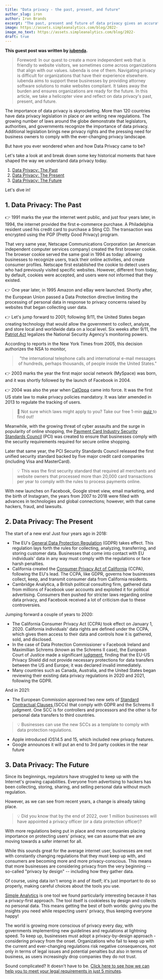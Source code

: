 ```yaml
---
title: "Data privacy - the past, present, and future"
author_slug: iron
author: Iron Brands
excerpt: "The past, present and future of data privacy gives an accurate view of where the world is heading"
image: https://assets.simpleanalytics.com/blog/2022-
image_no_text: https://assets.simpleanalytics.com/blog/2022-
draft: true
---
```

**This guest post was written by [iubenda](http://iubenda.com/).**

>Foreword: In our quest to create a more independent web that is friendly to website visitors, we sometimes come across organizations that align with our values. iubenda is one of them. Navigating privacy is difficult for organizations that have their experience elsewhere. iubenda aims to support these businesses by providing attorney software solutions to make websites compliant. It takes away the burden and ensures organizations are ready for the future. In this article, we take a helicopter view and reflect on data privacy's past, present, and future. 

The importance of data privacy is skyrocketing. More than 120 countries have data privacy legislation in place or are writing new regulations. The growing number of laws around the globe demonstrate that legislators, authorities, and governments recognize the importance of data privacy. Additional legislation brings new privacy rights and the pressing need for business owners to comply with the ever-changing privacy landscape.

But have you ever wondered when and how Data Privacy came to be?

Let's take a look at and break down some key historical moments that have shaped the way we understand data privacy today.

1.  [Data Privacy: The Past](#1--data-privacy-the-past)
2.  [Data Privacy: The Present](#2--data-privacy-the-present)
3.  [Data Privacy: The Future](#3-data-privacy-the-future)

Let's dive in!

## 1.  Data Privacy: The Past 

👉 1991 marks the year the internet went public, and just four years later, in 1994, the internet provided the first e-commerce purchase. A Philadelphia resident used his credit card to purchase a Sting CD. The transaction was encrypted using the PGP (Pretty Good Privacy) program.

That very same year, Netscape Communications Corporation (an American independent computer services company) created the first browser cookie. The browser cookie served the same goal in 1994 as today: allowing businesses to recognize users, track their online activities, and create consumer profiles. Netscape first established the cookie to detect users who had previously visited specific websites. However, different from today, by default, cookies were accepted, and users were not informed that they existed.

👉 One year later, in 1995 Amazon and eBay were launched. Shortly after, the European Union passed a Data Protection directive limiting the processing of personal data in response to privacy concerns raised by websites that began collecting user data.

👉 Let's jump forward to 2001; following 9/11, the United States began creating technology that would allow the government to collect, analyze, and store local and worldwide data on a local level. Six weeks after 9/11, the [Patriot Act](https://www.govinfo.gov/content/pkg/PLAW-107publ56/pdf/PLAW-107publ56.pdf) legalizes the National Security Agency's monitoring powers.

According to reports in the New York Times from 2005, this decision authorizes the NSA to monitor,

> <center> "the international telephone calls and international e-mail messages of hundreds, perhaps thousands, of people inside the United States."</center>

👉 2003 marks the year the first major social network (MySpace) was born, and it was shortly followed by the launch of Facebook in 2004\.

👉 2004 was also the year when [CalOppa](https://leginfo.legislature.ca.gov/faces/codes_displayText.xhtml?division=8.&chapter=22.&lawCode=BPC) came into force. It was the first US state law to make privacy policies mandatory. It was later amended in 2013 to regulate the tracking of users.

> 🚀 Not sure which laws might apply to you? Take our free 1-min [quiz ](https://www.iubenda.com/en/help#quiz)to find out!

Meanwhile, with the growing threat of cyber assaults and the surge in popularity of online shopping, the [Payment Card Industry Security Standards Council](https://www.pcisecuritystandards.org) (PCI) was created to ensure that businesses comply with the security requirements required for secure online shopping.

Later that same year, the PCI Security Standards Council released the first unified security standard backed by five major credit card companies (including Visa and MasterCard).

> 💡 This was the first security standard that required all merchants and website owners that processed more than 20,000 card transactions per year to comply with the rules to process payments online.

With new launches on Facebook, Google street view, email marketing, and the birth of Instagram, the years from 2007 to 2018 were filled with advances in technologies and global connections; however, with that came hackers, fraud, and lawsuits.

## 2. Data Privacy: The Present 

The start of a new era! Just four years ago in 2018:

- The EU's [General Data Protection Regulation](https://gdpr-info.eu) (GDPR) takes effect. This regulation lays forth the rules for collecting, analyzing, transferring, and storing customer data. Businesses that come into contact with EU individuals' data in any way must comply with the regulations or face harsh penalties.
- California created the [Consumer Privacy Act of California](https://leginfo.legislature.ca.gov/faces/codes_displayText.xhtml?division=3.&part=4.&lawCode=CIV&title=1.81.5) (CCPA), following the EU's lead. The CCPA, like GDPR, governs how businesses collect, keep, and transmit consumer data from California residents.
- Cambridge Analytica, a British political consulting firm, gathered data from millions of Facebook user accounts and exploited it for political advertising. Consumers then pushed for stricter laws regarding online data privacy, and Facebook received a lot of criticism due to these controversies.

Jumping forward a couple of years to 2020:

- The California Consumer Privacy Act (CCPA) took effect on January 1, 2020. California individuals' data rights are defined under the CCPA, which gives them access to their data and controls how it is gathered, sold, and disclosed.
- In the case of Data Protection Commissioner v Facebook Ireland and Maximillian Schrems (known as the Schrems II case), the European Court of Justice made a significant [judgment](https://www.europarl.europa.eu/RegData/etudes/ATAG/2020/652073/EPRS_ATA(2020)652073_EN.pdf), finding that the EU-US Privacy Shield did not provide necessary protections for data transfers between the US and Europe; it was declared invalid immediately.
- Many countries such as Canada, Australia, and the United States began reviewing their existing data privacy regulations in 2020 and 2021, following the GDPR.

And in 2021: 

- The European Commission approved two new sets of [Standard Contractual Clauses ](https://ec.europa.eu/info/law/law-topic/data-protection/international-dimension-data-protection/standard-contractual-clauses-scc_en)(SCCs) that comply with GDPR and the Schrems II judgment. One SCC is for controllers and processors and the other is for personal data transfers to third countries. 

> 💡 Businesses can use the new SCCs as a template to comply with data protection regulations.

- Apple introduced iOS14.5 and 15, which included new privacy features.
- Google announces it will put an end to 3rd party cookies in the near future

## 3. Data Privacy: The Future 

Since its beginnings, regulators have struggled to keep up with the Internet's growing capabilities. Everyone from advertising to hackers has been collecting, storing, sharing, and selling personal data without much regulation.

However, as we can see from recent years, a change is already taking place.

> 💡 Did you know that by the end of 2022, over 1 million businesses will have appointed a privacy officer (or a data protection officer)?

With more regulations being put in place and more companies placing importance on protecting users' privacy, we can assume that we are moving towards a safer internet for all.

While this sounds great for the average internet user, businesses are met with constantly changing regulations that they must keep up with, and consumers are becoming more and more privacy-conscious. This means that more businesses are considering privacy from the very beginning -- so-called "privacy by design" -- including how they gather data.

Of course, using data isn't wrong in and of itself; it's just important to do so properly, making careful choices about the tools you use.

[Simple Analytics](https://simpleanalytics.com/) is one tool we found particularly interesting because it has a privacy-first approach. The tool itself is cookieless by design and collects no personal data. This means getting the best of both worlds: giving you the insights you need while respecting users' privacy, thus keeping everyone happy!

The world is growing more conscious of privacy every day, with governments implementing new guidelines and regulations at lightning speed. To keep up, businesses must adopt a privacy-by-design approach - considering privacy from the onset. Organizations who fail to keep up with the current and ever-changing regulations risk negative consequences, not only in terms of legal issues and potential penalties but also in terms of business, as users increasingly drop companies they do not trust.

Sound complicated? It doesn't have to be. [Click here to see how we can help you to meet your legal requirements in just 5 minutes](https://www.iubenda.com/en/help/34840-privacy-and-cookie-policy-generator-overview-video).
